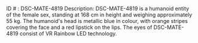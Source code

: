 ID # : DSC-MATE-4819
Description: DSC-MATE-4819 is a humanoid entity of the female sex, standing at 168 cm in height and weighing approximately 55 kg. The humanoid's head is metallic blue in colour, with orange stripes covering the face and a red lipstick on the lips. The eyes of DSC-MATE-4819 consist of VR Rainbow LED technology.